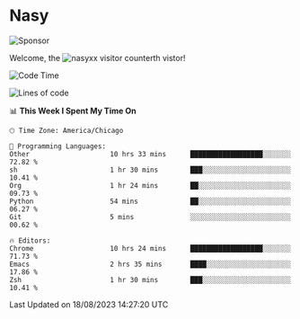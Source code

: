 # Nasy

<!--
<p align="center">
<img height="200" src="https://github-readme-stats.vercel.app/api?username=nasyxx&count_private=true&show_icons=true&theme=dracula&include_all_commits=true"/>
<img height="200" src="https://github-readme-stats.vercel.app/api/top-langs/?username=nasyxx&theme=dracula&hide=html,jupyter+notebook&count_private=true&show_icons=true"/>
</p>

  
----------------
-->

![Sponsor](https://img.shields.io/static/v1.svg?label=Sponsor&message=%E2%9D%A4&logo=GitHub&style=flat&color=pink)
 
Welcome, the ![nasyxx visitor counter](https://count.getloli.com/get/@nasyxx?theme=rule34)th vistor!
 
<!--START_SECTION:waka-->
![Code Time](http://img.shields.io/badge/Code%20Time-3%2C651%20hrs%2011%20mins-blue)

![Lines of code](https://img.shields.io/badge/From%20Hello%20World%20I%27ve%20Written-6.3%20million%20lines%20of%20code-blue)

📊 **This Week I Spent My Time On** 

```text
🕑︎ Time Zone: America/Chicago

💬 Programming Languages: 
Other                    10 hrs 33 mins      ██████████████████░░░░░░░   72.82 % 
sh                       1 hr 30 mins        ███░░░░░░░░░░░░░░░░░░░░░░   10.41 % 
Org                      1 hr 24 mins        ██░░░░░░░░░░░░░░░░░░░░░░░   09.73 % 
Python                   54 mins             ██░░░░░░░░░░░░░░░░░░░░░░░   06.27 % 
Git                      5 mins              ░░░░░░░░░░░░░░░░░░░░░░░░░   00.62 % 

🔥 Editors: 
Chrome                   10 hrs 24 mins      ██████████████████░░░░░░░   71.73 % 
Emacs                    2 hrs 35 mins       ████░░░░░░░░░░░░░░░░░░░░░   17.86 % 
Zsh                      1 hr 30 mins        ███░░░░░░░░░░░░░░░░░░░░░░   10.41 % 
```


 Last Updated on 18/08/2023 14:27:20 UTC
<!--END_SECTION:waka-->

<!-- ![visitors](https://visitor-badge.laobi.icu/badge?page_id=nasyxx.nasyxx) -->
